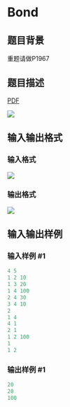 # Bond

## 题目背景

重题请做P1967

## 题目描述

[problemUrl]: https://uva.onlinejudge.org/index.php?option=com_onlinejudge&Itemid=8&category=25&page=show_problem&problem=2339

[PDF](https://uva.onlinejudge.org/external/113/p11354.pdf)

![](https://cdn.luogu.com.cn/upload/vjudge_pic/UVA11354/cb60f7c8e7c215e8be912d72cce4907aa905240a.png)

## 输入输出格式

### 输入格式

![](https://cdn.luogu.com.cn/upload/vjudge_pic/UVA11354/1b7c4bc87a8fb136d997d14d3f627ef5c72f51b2.png)

### 输出格式

![](https://cdn.luogu.com.cn/upload/vjudge_pic/UVA11354/0dd2bd937e600b451e36636738255d554d14383b.png)

## 输入输出样例

### 输入样例 #1

```cpp
4 5
1 2 10
1 3 20
1 4 100
2 4 30
3 4 10
2
1 4
4 1
2 1
1 2 100
1
1 2
```


### 输出样例 #1

```cpp
20
20
100
```


